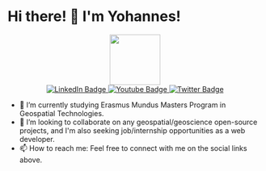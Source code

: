 # Hi there! 👋 I'm Yohannes!

<div align="center">
  <img src="https://media.giphy.com/media/M9gbBd9nbDrOTu1Mqx/giphy.gif" width="100"/>
</div>

<div align="center">
  <a href="https://www.linkedin.com/in/joeabrha/">
    <img src="https://img.shields.io/badge/LinkedIn-blue?style=for-the-badge&logo=linkedin&logoColor=white" alt="LinkedIn Badge"/>
  </a>
  <a href="your-youtube-URL">
    <img src="https://img.shields.io/badge/YouTube-red?style=for-the-badge&logo=youtube&logoColor=white" alt="Youtube Badge"/>
  </a>
  <a href="[your-twitter-URL](https://twitter.com/yohannes_mulaw?t=RizsDfdXD3zgRqfjzg14BA&s=09)">
    <img src="https://img.shields.io/badge/Twitter-blue?style=for-the-badge&logo=twitter&logoColor=white" alt="Twitter Badge"/>
  </a>
</div>

- 🌱 I’m currently studying Erasmus Mundus Masters Program in Geospatial Technologies.
- 👯 I’m looking to collaborate on any geospatial/geoscience open-source projects, and I'm also seeking job/internship opportunities as a web developer.
- 📫 How to reach me: Feel free to connect with me on the social links above.





<!--
**Yohannes19/Yohannes19** is a ✨ _special_ ✨ repository because its `README.md` (this file) appears on your GitHub profile.

Here are some ideas to get you started:


- 🤔 I’m looking for help with ...
- 💬 Ask me about ...

- 😄 Pronouns: ...
- ⚡ Fun fact: ...
-->
